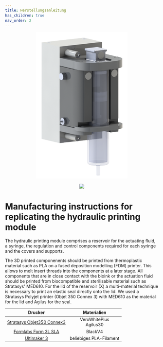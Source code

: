 ```yaml
---
title: Herstellungsanleitung
has_children: true
nav_order: 2
---
```


<p align="center">
  <img src="../Abbildungen/HPM.png" width=300>
</p>

<p align="center">
  <img src="../Abbildungen/Übersicht.png" width=800>
</p>

# Manufacturing instructions for replicating the hydraulic printing module

The hydraulic printing module comprises a reservoir for the actuating fluid, a syringe, the regulation and control components required for each syringe and the covers and supports.

The 3D printed componenents should be printed from thermoplastic material such as PLA on a fused deposition modelling (FDM) printer. This allows to melt insert threads into the components at a later stage. All components that are in close contact with the bioink or the actuation fluid should be printed from biocompatible and sterilisable material such as Stratasys' MED610. For the lid of the reservoir (X) a multi-material technique is necessary to print an elastic seal directly onto the lid. We used a Stratasys Polyjet printer (Objet 350 Connex 3) with MED610 as the material for the lid and Agilus for the seal.

| Drucker | Materialien |
| :----: | :----: |
| [Stratasys Objet350 Connex3](https://www.stratasys.com/en/) | VeroWhitePlus <br >Agilus30 |
| [Formlabs Form 3L SLA](https://formlabs.com/de/3d-printers/form-3l/) | BlackV4 |
| [Ultimaker 3](https://www.ultimaker-3.de/) | beliebiges PLA-Filament |
